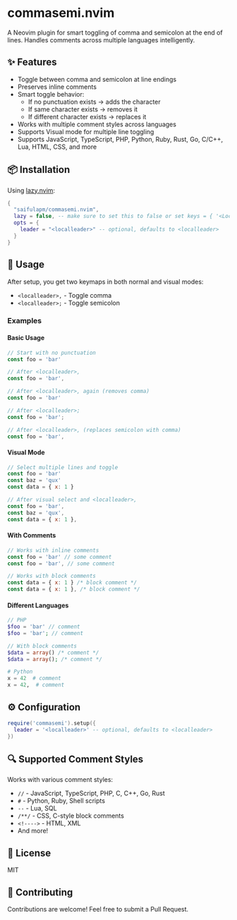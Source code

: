 # commasemi.nvim

A Neovim plugin for smart toggling of comma and semicolon at the end of lines. Handles comments across multiple languages intelligently.

## ✨ Features

- Toggle between comma and semicolon at line endings
- Preserves inline comments
- Smart toggle behavior:
  - If no punctuation exists → adds the character
  - If same character exists → removes it
  - If different character exists → replaces it
- Works with multiple comment styles across languages
- Supports Visual mode for multiple line toggling
- Supports JavaScript, TypeScript, PHP, Python, Ruby, Rust, Go, C/C++, Lua, HTML, CSS, and more

## 📦 Installation

Using [lazy.nvim](https://github.com/folke/lazy.nvim):
```lua
{
  "saifulapm/commasemi.nvim",
  lazy = false, -- make sure to set this to false or set keys = { '<LocalLeader>,', '<LocalLeader>;' }
  opts = {
    leader = "<localleader>" -- optional, defaults to <localleader>
  }
}
```

## 🚀 Usage

After setup, you get two keymaps in both normal and visual modes:
- `<localleader>,` - Toggle comma
- `<localleader>;` - Toggle semicolon

### Examples

#### Basic Usage
```javascript
// Start with no punctuation
const foo = 'bar'

// After <localleader>,
const foo = 'bar',

// After <localleader>, again (removes comma)
const foo = 'bar'

// After <localleader>;
const foo = 'bar';

// After <localleader>, (replaces semicolon with comma)
const foo = 'bar',
```

#### Visual Mode
```javascript
// Select multiple lines and toggle
const foo = 'bar'
const baz = 'qux'
const data = { x: 1 }

// After visual select and <localleader>,
const foo = 'bar',
const baz = 'qux',
const data = { x: 1 },
```

#### With Comments
```javascript
// Works with inline comments
const foo = 'bar' // some comment
const foo = 'bar', // some comment

// Works with block comments
const data = { x: 1 } /* block comment */
const data = { x: 1 }, /* block comment */
```

#### Different Languages
```php
// PHP
$foo = 'bar' // comment
$foo = 'bar'; // comment

// With block comments
$data = array() /* comment */
$data = array(); /* comment */
```

```python
# Python
x = 42  # comment
x = 42,  # comment
```

## ⚙️ Configuration

```lua
require('commasemi').setup({
  leader = '<localleader>' -- optional, defaults to <localleader>
})
```

## 🔍 Supported Comment Styles

Works with various comment styles:
- `//` - JavaScript, TypeScript, PHP, C, C++, Go, Rust
- `#` - Python, Ruby, Shell scripts
- `--` - Lua, SQL
- `/**/` - CSS, C-style block comments
- `<!---->` - HTML, XML
- And more!

## 📄 License

MIT

## 🤝 Contributing

Contributions are welcome! Feel free to submit a Pull Request.
